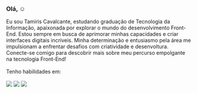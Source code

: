 ### Olá,  :relaxed:
Eu sou Tamiris Cavalcante, estudando graduação de Tecnologia da Informação, apaixonada por explorar o mundo do desenvolvimento Front-End. Estou sempre em busca de aprimorar minhas capacidades e criar interfaces digitais incríveis. Minha determinação e entusiasmo pela área me impulsionam a enfrentar desafios com criatividade e desenvoltura. 
<br>
Conecte-se comigo para descobrir mais sobre meu percurso empolgante na tecnologia Front-End!
<br>
<br>
Tenho habilidades em:
<br>
<br>
<img src="https://img.shields.io/badge/HTML5-E34F26?style=for-the-badge&logo=html5&logoColor=white">
<img src="https://img.shields.io/badge/CSS3-1572B6?style=for-the-badge&logo=css3&logoColor=white">
<img src="https://img.shields.io/badge/JavaScript-F7DF1E?style=for-the-badge&logo=javascript&logoColor=black">


